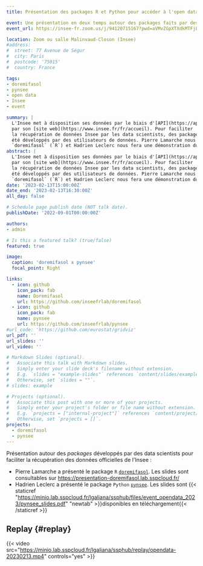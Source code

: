 ```yaml
---
title: Présentation des packages R et Python pour accéder à l'open data de l'Insee

event: Une présentation en deux temps autour des packages faits par des utilisateurs de données de l'Insee
event_url: https://insee-fr.zoom.us/j/94120715167?pwd=aVMvZGpXTXdkMTFjL2JxdTlCWmRydz09

location: Zoom ou salle Malinvaud-Closon (Insee)
#address:
#  street: 77 Avenue de Ségur
#  city: Paris
#  postcode: '75015'
#  country: France

tags:
- doremifasol
- pynsee
- open data 
- Insee
- event

summary: |
  L'Insee met à disposition ses données par le biais d'[API](https://api.insee.fr/catalogue/) ou
  par son [site web](https://www.insee.fr/fr/accueil). Pour faciliter
  la récupération de données Insee par les data scientists, des packages `R` et `Python` ont
  été développés par des utilisateurs de données. Pierre Lamarche nous présentera le package
  `doremifasol` (`R`) et Hadrien Leclerc nous fera une démonstration du package `pynsee` (`Python`).
abstract: |
  L'Insee met à disposition ses données par le biais d'[API](https://api.insee.fr/catalogue/) ou
  par son [site web](https://www.insee.fr/fr/accueil). Pour faciliter
  la récupération de données Insee par les data scientists, des packages `R` et `Python` ont
  été développés par des utilisateurs de données. Pierre Lamarche nous présentera le package
  `doremifasol` (`R`) et Hadrien Leclerc nous fera une démonstration du package `pynsee` (`Python`).
date: '2023-02-13T15:00:00Z'
date_end: '2023-02-13T16:30:00Z'
all_day: false

# Schedule page publish date (NOT talk date).
publishDate: '2022-09-01T00:00:00Z'

authors:
- admin

# Is this a featured talk? (true/false)
featured: true

image:
  caption: 'doremifasol x pynsee'
  focal_point: Right

links:
  - icon: github
    icon_pack: fab
    name: Doremifasol
    url: https://github.com/inseefrlab/doremifasol
  - icon: github
    icon_pack: fab
    name: pynsee
    url: https://github.com/inseefrlab/pynsee
#url_code: 'https://github.com/eurostat/gridviz'
url_pdf: ''
url_slides: ''
url_video: ''

# Markdown Slides (optional).
#   Associate this talk with Markdown slides.
#   Simply enter your slide deck's filename without extension.
#   E.g. `slides = "example-slides"` references `content/slides/example-slides.md`.
#   Otherwise, set `slides = ""`.
# slides: example

# Projects (optional).
#   Associate this post with one or more of your projects.
#   Simply enter your project's folder or file name without extension.
#   E.g. `projects = ["internal-project"]` references `content/project/deep-learning/index.md`.
#   Otherwise, set `projects = []`.
projects:
  - doremifasol
  - pynsee
---
```


Présentation autour des _packages_
développés par des data scientists pour faciliter la récupération des données
officielles de l'Insee :

- Pierre Lamarche a présenté le package `R` [`doremifasol`](https://github.com/InseeFrLab/DoReMIFaSol). Les slides sont consultables
sur https://presentation-doremifasol.lab.sspcloud.fr/
- Hadrien Leclerc a présenté le package `Python` [`pynsee`](https://github.com/InseeFrLab/pynsee). Les slides sont
{{< staticref "https://minio.lab.sspcloud.fr/lgaliana/ssphub/files/event_opendata_2023/pynsee_slides.pdf" "newtab" >}}disponibles en téléchargement{{< /staticref >}}


## Replay {#replay}

{{< video src="https://minio.lab.sspcloud.fr/lgaliana/ssphub/replay/opendata-20230213.mp4" controls="yes" >}}
